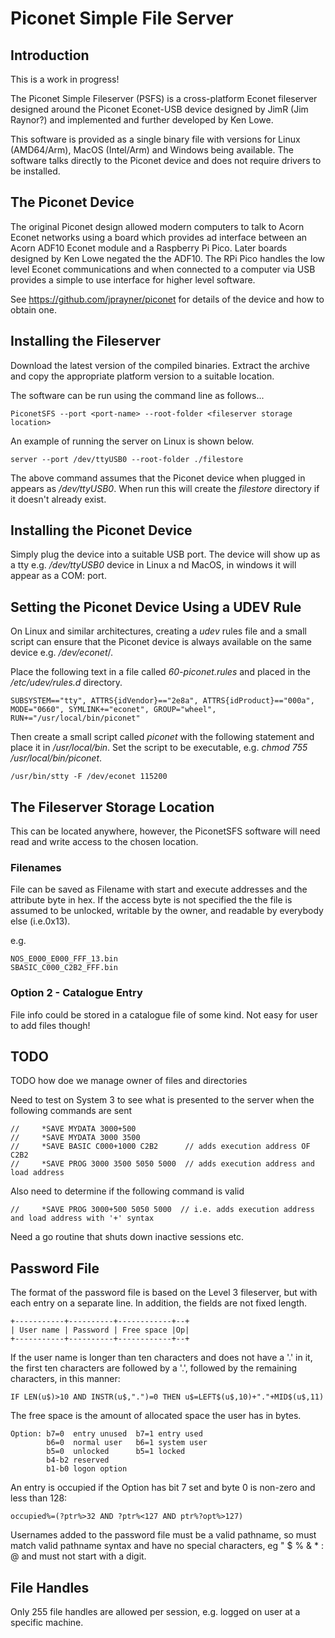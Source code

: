 # Piconet Simple File Server

## Introduction

This is a work in progress!

The Piconet Simple Fileserver (PSFS) is a cross-platform Econet fileserver designed around the Piconet Econet-USB device 
designed by JimR (Jim Raynor?) and implemented and further developed by Ken Lowe. 

This software is provided as a single binary file with versions for Linux (AMD64/Arm), MacOS (Intel/Arm) and Windows 
being available. The software talks directly to the Piconet device and does not require drivers to be installed.

## The Piconet Device

The original Piconet design allowed modern computers to talk to Acorn Econet networks using a board which provides ad
interface between an Acorn ADF10 Econet module and a Raspberry Pi Pico. Later boards designed by Ken Lowe negated the 
the ADF10. The RPi Pico handles the low level Econet communications and when connected to a computer via USB provides a
simple to use interface for higher level software.

See https://github.com/jprayner/piconet for details of the device and how to obtain one.

## Installing the Fileserver

Download the latest version of the compiled binaries. Extract the archive and copy the appropriate platform version
to a suitable location.

The software can be run using the command line as follows...

    PiconetSFS --port <port-name> --root-folder <fileserver storage location>

An example of running the server on Linux is shown below.

    server --port /dev/ttyUSB0 --root-folder ./filestore

The above command assumes that the Piconet device when plugged in appears as _/dev/ttyUSB0_. When run this will create 
the _filestore_ directory if it doesn't already exist.

## Installing the Piconet Device

Simply plug the device into a suitable USB port. The device will show up as a tty e.g. _/dev/ttyUSB0_ device in Linux a
nd MacOS, in windows it will appear as a COM: port.

## Setting the Piconet Device Using a UDEV Rule

On Linux and similar architectures, creating a _udev_ rules file and a small script can ensure that the Piconet device 
is always available on the same device e.g. _/dev/econet_/.

Place the following text in a file called _60-piconet.rules_ and placed in the _/etc/udev/rules.d_ directory.  

    SUBSYSTEM=="tty", ATTRS{idVendor}=="2e8a", ATTRS{idProduct}=="000a", MODE="0660", SYMLINK+="econet", GROUP="wheel", RUN+="/usr/local/bin/piconet"

Then create a small script called _piconet_ with the following statement and place it in _/usr/local/bin_. 
Set the script to be executable, e.g. _chmod 755 /usr/local/bin/piconet_.

    /usr/bin/stty -F /dev/econet 115200

## The Fileserver Storage Location

This can be located anywhere, however, the PiconetSFS software will need read and write access to the chosen location.

### Filenames

File can be saved as Filename with start and execute addresses and the attribute byte in hex. If 
the access byte is not specified the the file is assumed to be unlocked, writable by the owner, 
and readable by everybody else (i.e.0x13).

e.g.

    NOS_E000_E000_FFF_13.bin
    SBASIC_C000_C2B2_FFF.bin

### Option 2 - Catalogue Entry

File info could be stored in a catalogue file of some kind. Not easy for user to add files though!

## TODO

TODO how doe we manage owner of files and directories

Need to test on System 3 to see what is presented to the server when the following commands are sent

	//     *SAVE MYDATA 3000+500
	//     *SAVE MYDATA 3000 3500
	//     *SAVE BASIC C000+1000 C2B2      // adds execution address OF C2B2
	//     *SAVE PROG 3000 3500 5050 5000  // adds execution address and load address
    
Also need to determine if the following command is valid

	//     *SAVE PROG 3000+500 5050 5000  // i.e. adds execution address and load address with '+' syntax

Need a go routine that shuts down inactive sessions etc.

## Password File

The format of the password file is based on the Level 3 fileserver,
but with each entry on a separate line. In addition, the fields are
not fixed length.

    +-----------+----------+------------+--+
    | User name | Password | Free space |Op|
    +-----------+----------+------------+--+
If the user name is longer than ten characters and does not have a '.' in
it, the first ten characters are followed by a '.', followed by the
remaining characters, in this manner:

    IF LEN(u$)>10 AND INSTR(u$,".")=0 THEN u$=LEFT$(u$,10)+"."+MID$(u$,11)

The free space is the amount of allocated space the user has in bytes.

    Option: b7=0  entry unused  b7=1 entry used
            b6=0  normal user   b6=1 system user
            b5=0  unlocked      b5=1 locked
            b4-b2 reserved
            b1-b0 logon option

An entry is occupied if the Option has bit 7 set and byte 0 is non-zero and
less than 128:

    occupied%=(?ptr%>32 AND ?ptr%<127 AND ptr%?opt%>127)

Usernames added to the password file must be a valid pathname, so must match
valid pathname syntax and have no special characters, eg " $ % & * : @ and
must not start with a digit.

## File Handles

Only 255 file handles are allowed per session, e.g. logged on user at a specific machine.

